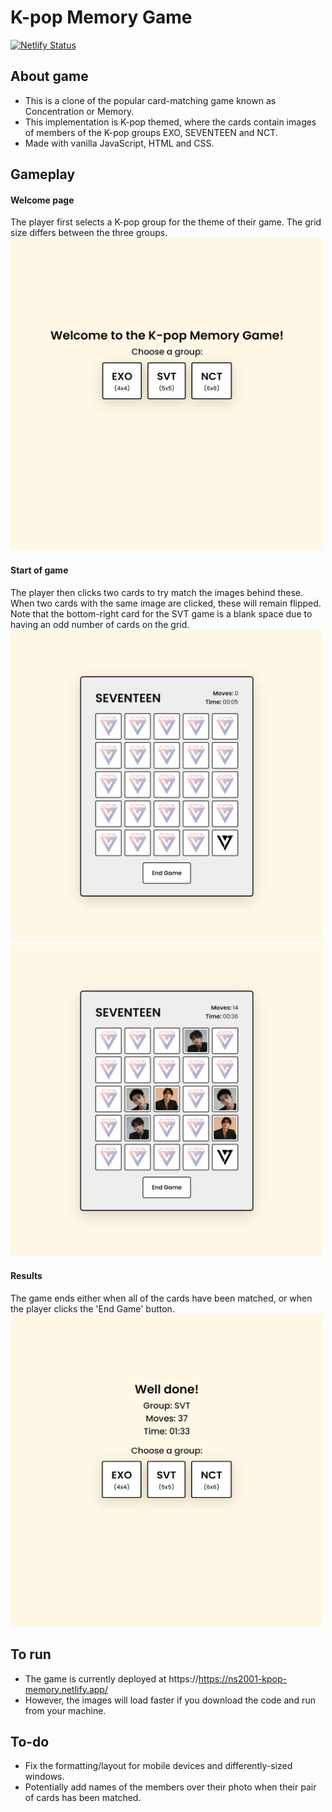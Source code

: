 # K-pop Memory Game

[![Netlify Status](https://api.netlify.com/api/v1/badges/423da098-f252-4488-9557-b97feb4647fa/deploy-status)](https://app.netlify.com/sites/ns2001-kpop-memory/deploys)

## About game
- This is a clone of the popular card-matching game known as Concentration or Memory.
- This implementation is K-pop themed, where the cards contain images of members of the K-pop groups EXO, SEVENTEEN and NCT.
- Made with vanilla JavaScript, HTML and CSS.

## Gameplay

#### Welcome page
The player first selects a K-pop group for the theme of their game. The grid size differs between the three groups.
<img src="/screenshots/welcome.png" alt= “welcome” width="500" height="500">
<br>

#### Start of game
The player then clicks two cards to try match the images behind these. When two cards with the same image are clicked, these will remain flipped. 
Note that the bottom-right card for the SVT game is a blank space due to having an odd number of cards on the grid.
<img src="/screenshots/start-game.png" alt= “start-game” width="500" height="500">
<img src="/screenshots/ongoing-game.png" alt= “ongoing-game” width="500" height="500">
<br>

#### Results
The game ends either when all of the cards have been matched, or when the player clicks the 'End Game' button.
<img src="/screenshots/results.png" alt= “results” width="500" height="500">
<br>

## To run
- The game is currently deployed at https://https://ns2001-kpop-memory.netlify.app/ 
- However, the images will load faster if you download the code and run from your machine.

## To-do
- Fix the formatting/layout for mobile devices and differently-sized windows.
- Potentially add names of the members over their photo when their pair of cards has been matched.
